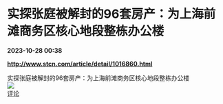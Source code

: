 # 实探张庭被解封的96套房产：为上海前滩商务区核心地段整栋办公楼

**2023-10-28 00:38**

**http://www.stcn.com/article/detail/1016860.html**

实探张庭被解封的96套房产：为上海前滩商务区核心地段整栋办公楼  
![](https://img3.chouti.com/CHOUTI_20231027/BB546434EE4549B38E317D617B63819C_W2880H2880.jpeg)  
[评论](https://m.chouti.com/link/40422830)